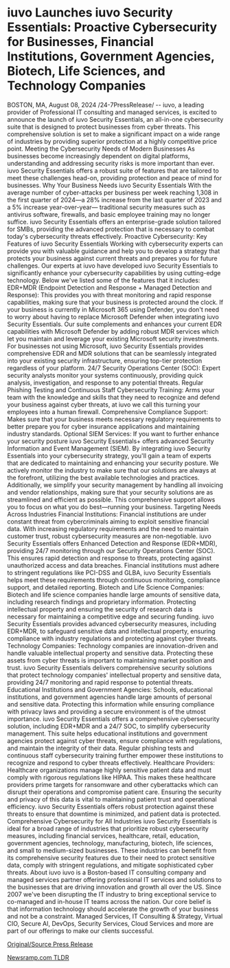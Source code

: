 # iuvo Launches iuvo Security Essentials: Proactive Cybersecurity for Businesses, Financial Institutions, Government Agencies, Biotech, Life Sciences, and Technology Companies

BOSTON, MA, August 08, 2024 /24-7PressRelease/ -- iuvo, a leading provider of Professional IT consulting and managed services, is excited to announce the launch of iuvo Security Essentials, an all-in-one cybersecurity suite that is designed to protect businesses from cyber threats. This comprehensive solution is set to make a significant impact on a wide range of industries by providing superior protection at a highly competitive price point.   Meeting the Cybersecurity Needs of Modern Businesses   As businesses become increasingly dependent on digital platforms, understanding and addressing security risks is more important than ever. iuvo Security Essentials offers a robust suite of features that are tailored to meet these challenges head-on, providing protection and peace of mind for businesses.   Why Your Business Needs iuvo Security Essentials   With the average number of cyber-attacks per business per week reaching 1,308 in the first quarter of 2024—a 28% increase from the last quarter of 2023 and a 5% increase year-over-year— traditional security measures such as antivirus software, firewalls, and basic employee training may no longer suffice. iuvo Security Essentials offers an enterprise-grade solution tailored for SMBs, providing the advanced protection that is necessary to combat today's cybersecurity threats effectively.   Proactive Cybersecurity: Key Features of iuvo Security Essentials   Working with cybersecurity experts can provide you with valuable guidance and help you to develop a strategy that protects your business against current threats and prepares you for future challenges. Our experts at iuvo have developed iuvo Security Essentials to significantly enhance your cybersecurity capabilities by using cutting-edge technology. Below we've listed some of the features that it includes:   EDR+MDR (Endpoint Detection and Response + Managed Detection and Response): This provides you with threat monitoring and rapid response capabilities, making sure that your business is protected around the clock. If your business is currently in Microsoft 365 using Defender, you don't need to worry about having to replace Microsoft Defender when integrating iuvo Security Essentials. Our suite complements and enhances your current EDR capabilities with Microsoft Defender by adding robust MDR services which let you maintain and leverage your existing Microsoft security investments. For businesses not using Microsoft, iuvo Security Essentials provides comprehensive EDR and MDR solutions that can be seamlessly integrated into your existing security infrastructure, ensuring top-tier protection regardless of your platform.   24/7 Security Operations Center (SOC): Expert security analysts monitor your systems continuously, providing quick analysis, investigation, and response to any potential threats.   Regular Phishing Testing and Continuous Staff Cybersecurity Training: Arms your team with the knowledge and skills that they need to recognize and defend your business against cyber threats, at iuvo we call this turning your employees into a human firewall.   Comprehensive Compliance Support: Makes sure that your business meets necessary regulatory requirements to better prepare you for cyber insurance applications and maintaining industry standards.   Optional SIEM Services: If you want to further enhance your security posture iuvo Security Essentials+ offers advanced Security Information and Event Management (SIEM).   By integrating iuvo Security Essentials into your cybersecurity strategy, you'll gain a team of experts that are dedicated to maintaining and enhancing your security posture. We actively monitor the industry to make sure that our solutions are always at the forefront, utilizing the best available technologies and practices. Additionally, we simplify your security management by handling all invoicing and vendor relationships, making sure that your security solutions are as streamlined and efficient as possible. This comprehensive support allows you to focus on what you do best—running your business.   Targeting Needs Across Industries   Financial Institutions:   Financial institutions are under constant threat from cybercriminals aiming to exploit sensitive financial data. With increasing regulatory requirements and the need to maintain customer trust, robust cybersecurity measures are non-negotiable. iuvo Security Essentials offers Enhanced Detection and Response (EDR+MDR), providing 24/7 monitoring through our Security Operations Center (SOC). This ensures rapid detection and response to threats, protecting against unauthorized access and data breaches. Financial institutions must adhere to stringent regulations like PCI-DSS and GLBA, iuvo Security Essentials helps meet these requirements through continuous monitoring, compliance support, and detailed reporting.   Biotech and Life Science Companies:   Biotech and life science companies handle large amounts of sensitive data, including research findings and proprietary information. Protecting intellectual property and ensuring the security of research data is necessary for maintaining a competitive edge and securing funding. iuvo Security Essentials provides advanced cybersecurity measures, including EDR+MDR, to safeguard sensitive data and intellectual property, ensuring compliance with industry regulations and protecting against cyber threats.   Technology Companies:   Technology companies are innovation-driven and handle valuable intellectual property and sensitive data. Protecting these assets from cyber threats is important to maintaining market position and trust. iuvo Security Essentials delivers comprehensive security solutions that protect technology companies' intellectual property and sensitive data, providing 24/7 monitoring and rapid response to potential threats.   Educational Institutions and Government Agencies:   Schools, educational institutions, and government agencies handle large amounts of personal and sensitive data. Protecting this information while ensuring compliance with privacy laws and providing a secure environment is of the utmost importance. iuvo Security Essentials offers a comprehensive cybersecurity solution, including EDR+MDR and a 24/7 SOC, to simplify cybersecurity management. This suite helps educational institutions and government agencies protect against cyber threats, ensure compliance with regulations, and maintain the integrity of their data. Regular phishing tests and continuous staff cybersecurity training further empower these institutions to recognize and respond to cyber threats effectively.   Healthcare Providers:   Healthcare organizations manage highly sensitive patient data and must comply with rigorous regulations like HIPAA. This makes these healthcare providers prime targets for ransomware and other cyberattacks which can disrupt their operations and compromise patient care. Ensuring the security and privacy of this data is vital to maintaining patient trust and operational efficiency. iuvo Security Essentials offers robust protection against these threats to ensure that downtime is minimized, and patient data is protected.   Comprehensive Cybersecurity for All Industries   iuvo Security Essentials is ideal for a broad range of industries that prioritize robust cybersecurity measures, including financial services, healthcare, retail, education, government agencies, technology, manufacturing, biotech, life sciences, and small to medium-sized businesses. These industries can benefit from its comprehensive security features due to their need to protect sensitive data, comply with stringent regulations, and mitigate sophisticated cyber threats.  About iuvo  iuvo is a Boston-based IT consulting company and managed services partner offering professional IT services and solutions to the businesses that are driving innovation and growth all over the US. Since 2007 we've been disrupting the IT industry to bring exceptional service to co-managed and in-house IT teams across the nation. Our core belief is that information technology should accelerate the growth of your business and not be a constraint. Managed Services, IT Consulting & Strategy, Virtual CIO, Secure AI, DevOps, Security Services, Cloud Services and more are part of our offerings to make our clients successful. 

[Original/Source Press Release](https://www.24-7pressrelease.com/press-release/512957/iuvo-launches-iuvo-security-essentials-proactive-cybersecurity-for-businesses-financial-institutions-government-agencies-biotech-life-sciences-and-technology-companies) 

[Newsramp.com TLDR](https://newsramp.com/None) 